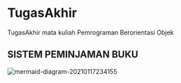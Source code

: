 # TugasAkhir
TugasAkhir mata kuliah Pemrograman Berorientasi Objek

## SISTEM PEMINJAMAN BUKU

![mermaid-diagram-20210117234155](https://user-images.githubusercontent.com/62372670/105091799-f8e01880-5ad2-11eb-9808-7a231926e31c.png)
